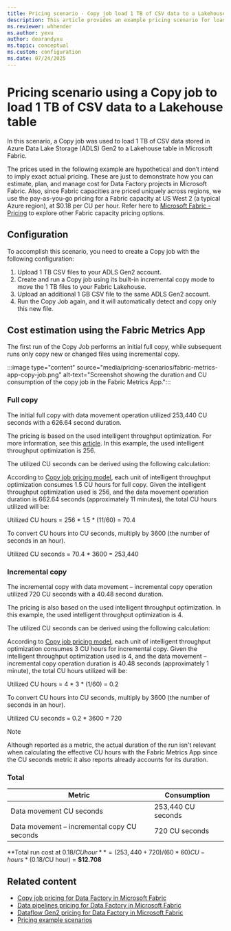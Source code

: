 ```yaml
---
title: Pricing scenario - Copy job load 1 TB of CSV data to a Lakehouse table
description: This article provides an example pricing scenario for loading 1 TB of CSV data to Lakehouse files with binary copy using Copy job in Data Factory in Microsoft Fabric.
ms.reviewer: whhender
ms.author: yexu
author: dearandyxu
ms.topic: conceptual
ms.custom: configuration
ms.date: 07/24/2025
---
```


# Pricing scenario using a Copy job to load 1 TB of CSV data to a Lakehouse table

In this scenario, a Copy job was used to load 1 TB of CSV data stored in Azure Data Lake Storage (ADLS) Gen2 to a Lakehouse table in Microsoft Fabric.

The prices used in the following example are hypothetical and don’t intend to imply exact actual pricing. These are just to demonstrate how you can estimate, plan, and manage cost for Data Factory projects in Microsoft Fabric. Also, since Fabric capacities are priced uniquely across regions, we use the pay-as-you-go pricing for a Fabric capacity at US West 2 (a typical Azure region), at $0.18 per CU per hour. Refer here to [Microsoft Fabric - Pricing](https://azure.microsoft.com/pricing/details/microsoft-fabric/) to explore other Fabric capacity pricing options.

## Configuration

To accomplish this scenario, you need to create a Copy job with the following configuration:

1. Upload 1 TB CSV files to your ADLS Gen2 account.
2. Create and run a Copy job using its built-in incremental copy mode to move the 1 TB files to your Fabric Lakehouse.
3. Upload an additional 1 GB CSV file to the same ADLS Gen2 account.
4. Run the Copy Job again, and it will automatically detect and copy only this new file.

## Cost estimation using the Fabric Metrics App

The first run of the Copy Job performs an initial full copy, while subsequent runs only copy new or changed files using incremental copy.

:::image type="content" source="media/pricing-scenarios/fabric-metrics-app-copy-job.png" alt-text="Screenshot showing the duration and CU consumption of the copy job in the Fabric Metrics App.":::


### Full copy

The initial full copy with data movement operation utilized 253,440 CU seconds with a 626.64 second duration.

The pricing is based on the used intelligent throughput optimization. For more information, see this [article](copy-activity-performance-and-scalability-guide.md#intelligent-throughput-optimization). In this example, the used intelligent throughput optimization is 256.

The utilized CU seconds can be derived using the following calculation:

According to [Copy job pricing model](pricing-copy-job.md#pricing-model), each unit of intelligent throughput optimization consumes 1.5 CU hours for full copy. Given the intelligent throughput optimization used is 256, and the data movement operation duration is 662.64 seconds (approximately 11 minutes), the total CU hours utilized will be: 

Utilized CU hours = 256 * 1.5 * (11/60) = 70.4

To convert CU hours into CU seconds, multiply by 3600 (the number of seconds in an hour).

Utilized CU seconds = 70.4 * 3600 = 253,440


### Incremental copy

The incremental copy with data movement – incremental copy operation utilized 720 CU seconds with a 40.48 second duration.

The pricing is also based on the used intelligent throughput optimization. In this example, the used intelligent throughput optimization is 4.

The utilized CU seconds can be derived using the following calculation:

According to [Copy job pricing model](pricing-copy-job.md#pricing-model), each unit of intelligent throughput optimization consumes 3 CU hours for incremental copy. Given the intelligent throughput optimization used is 4, and the data movement – incremental copy operation duration is 40.48 seconds (approximately 1 minute), the total CU hours utilized will be:

Utilized CU hours = 4 * 3 * (1/60) = 0.2

To convert CU hours into CU seconds, multiply by 3600 (the number of seconds in an hour).

Utilized CU seconds = 0.2 * 3600 = 720

> [!NOTE]
> Although reported as a metric, the actual duration of the run isn't relevant when calculating the effective CU hours with the Fabric Metrics App since the CU seconds metric it also reports already accounts for its duration.


### Total

|Metric  | Consumption  |
|---------|---------|
| Data movement CU seconds     | 253,440 CU seconds        |
| Data movement – incremental copy CU seconds      | 720 CU seconds        |

**Total run cost at $0.18/CU hour** = (253,440 + 720) / (60*60) CU-hours * ($0.18/CU hour) = **$12.708**

## Related content

- [Copy job pricing for Data Factory in Microsoft Fabric](pricing-copy-job.md)
- [Data pipelines pricing for Data Factory in Microsoft Fabric](pricing-pipelines.md)
- [Dataflow Gen2 pricing for Data Factory in Microsoft Fabric](pricing-dataflows-gen2.md)
- [Pricing example scenarios](pricing-overview.md#pricing-examples)